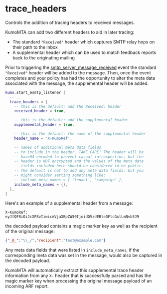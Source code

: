 # trace_headers

Controls the addition of tracing headers to received messages.

KumoMTA can add two different headers to aid in later tracing:

* The standard `"Received"` header which captures SMTP relay hops on their path to the inbox
* A supplemental header which can be used to match feedback reports back to the
  originating mailing

Prior to triggering the
[smtp_server_message_received](../../events/smtp_server_message_received.md)
event the standard `"Received"` header will be added to the
message.  Then, once the event completes and your policy has had the
opportunity to alter the meta data associated with the message, the
supplemental header will be added.

```lua
kumo.start_esmtp_listener {
  -- ..
  trace_headers = {
    -- this is the default: add the Received: header
    received_header = true,

    -- this is the default: add the supplemental header
    supplemental_header = true,

    -- this is the default: the name of the supplemental header
    header_name = 'X-KumoRef',

    -- names of additional meta data fields
    -- to include in the header. TAKE CARE! The header will be
    -- base64 encoded to prevent casual introspection, but the
    -- header is NOT encrypted and the values of the meta data
    -- fields included here should be considered to be public.
    -- The default is not to add any meta data fields, but you
    -- might consider setting something like:
    -- include_meta_names = { 'tenant', 'campaign' },
    include_meta_names = {},
  },
}
```

Here's an example of a supplemental header from a message:

```
X-KumoRef: eyJfQF8iOiJcXF8vIiwicmVjaXBpZW50IjoidGVzdEBleGFtcGxlLmNvbSJ9
```

the decoded payload contains a magic marker key as well as the recipient of the
original message:

```json
{"_@_":"\\_/","recipient":"test@example.com"}
```

Any meta data fields that were listed in `include_meta_names`, if the corresponding
meta data was set in the message, would also be captured in the decoded payload.

KumoMTA will automatically extract this supplemental trace header information
from any `X-` header that is successfully parsed and has the magic marker key
when processing the original message payload of an incoming ARF report.



